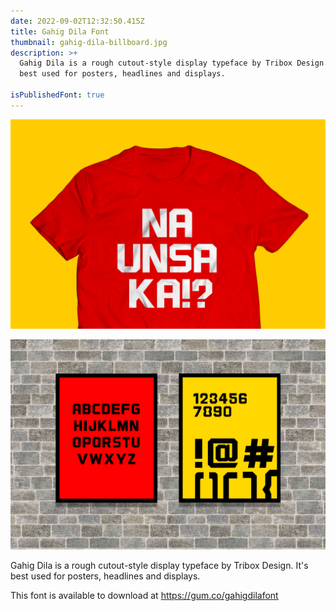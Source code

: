 ```yaml
---
date: 2022-09-02T12:32:50.415Z
title: Gahig Dila Font
thumbnail: gahig-dila-billboard.jpg
description: >+
  Gahig Dila is a rough cutout-style display typeface by Tribox Design. It's
  best used for posters, headlines and displays. 

isPublishedFont: true
---
```

![](gahig-dilashirt.jpg)

![](gahig-dilapostert.jpg)

Gahig Dila is a rough cutout-style display typeface by Tribox Design. It's best used for posters, headlines and displays. 

This font is available to download at https://gum.co/gahigdilafont